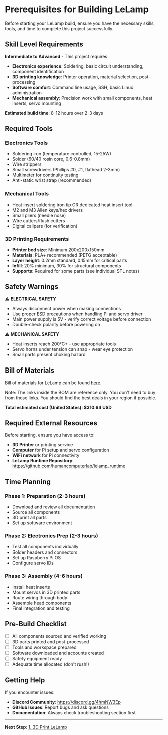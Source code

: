 # Prerequisites for Building LeLamp

Before starting your LeLamp build, ensure you have the necessary skills, tools, and time to complete this project successfully.

## Skill Level Requirements

**Intermediate to Advanced** - This project requires:

- **Electronics experience**: Soldering, basic circuit understanding, component identification
- **3D printing knowledge**: Printer operation, material selection, post-processing
- **Software comfort**: Command line usage, SSH, basic Linux administration
- **Mechanical assembly**: Precision work with small components, heat inserts, servo mounting

**Estimated build time**: 8-12 hours over 2-3 days

## Required Tools

### Electronics Tools

- Soldering iron (temperature controlled, 15-25W)
- Solder (60/40 rosin core, 0.6-0.8mm)
- Wire strippers
- Small screwdrivers (Phillips #0, #1, flathead 2-3mm)
- Multimeter for continuity testing
- Anti-static wrist strap (recommended)

### Mechanical Tools

- Heat insert soldering iron tip OR dedicated heat insert tool
- M2 and M3 Allen keys/hex drivers
- Small pliers (needle nose)
- Wire cutters/flush cutters
- Digital calipers (for verification)

### 3D Printing Requirements

- **Printer bed size**: Minimum 200x200x150mm
- **Materials**: PLA+ recommended (PETG acceptable)
- **Layer height**: 0.2mm standard, 0.15mm for critical parts
- **Infill**: 20% minimum, 30% for structural components
- **Supports**: Required for some parts (see individual STL notes)

## Safety Warnings

⚠️ **ELECTRICAL SAFETY**

- Always disconnect power when making connections
- Use proper ESD precautions when handling Pi and servo driver
- Main power supply is 5V - verify correct voltage before connection
- Double-check polarity before powering on

⚠️ **MECHANICAL SAFETY**

- Heat inserts reach 200°C+ - use appropriate tools
- Servo horns under tension can snap - wear eye protection
- Small parts present choking hazard

## Bill of Materials

Bill of materials for LeLamp can be found [here](https://docs.google.com/spreadsheets/d/1C50qqSxJjCHEnh6j_Dcfx8JzyLlGobKSOYA0ePJUDVk/edit?gid=1580017414#gid=1580017414).

Note: The links inside the BOM are reference only. You don't need to buy from those links. You should find the best deals in your region if possible.

**Total estimated cost (United States): $310.64 USD**

## Required External Resources

Before starting, ensure you have access to:

- **3D Printer** or printing service
- **Computer** for Pi setup and servo configuration
- **WiFi network** for Pi connectivity
- **LeLamp Runtime Repository**: https://github.com/humancomputerlab/lelamp_runtime

## Time Planning

### Phase 1: Preparation (2-3 hours)

- Download and review all documentation
- Source all components
- 3D print all parts
- Set up software environment

### Phase 2: Electronics Prep (2-3 hours)

- Test all components individually
- Solder headers and connectors
- Set up Raspberry Pi OS
- Configure servo IDs

### Phase 3: Assembly (4-6 hours)

- Install heat inserts
- Mount servos in 3D printed parts
- Route wiring through body
- Assemble head components
- Final integration and testing

## Pre-Build Checklist

- [ ] All components sourced and verified working
- [ ] 3D parts printed and post-processed
- [ ] Tools and workspace prepared
- [ ] Software downloaded and accounts created
- [ ] Safety equipment ready
- [ ] Adequate time allocated (don't rush!)

## Getting Help

If you encounter issues:

- **Discord Community**: https://discord.gg/4hmNW3Ep
- **GitHub Issues**: Report bugs and ask questions
- **Documentation**: Always check troubleshooting section first

---

**Next Step**: [1. 3D Print LeLamp](./1.%203D%20Print.md)
